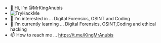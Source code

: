 - 👋 Hi, I’m @MrKingAnubis
- <img src="https://tryhackme-badges.s3.amazonaws.com/Sigma877giveaway.png" alt="TryHackMe">
- 👀 I’m interested in ... Digital Forensics, OSINT and Coding
- 🌱 I’m currently learning ...  Digital Forensics, OSINT,Coding and ethical hacking
- 📫 How to reach me ... https://t.me/KingMrAnubis

<!---
MrKingAnubis/MrKingAnubis is a ✨ special ✨ repository because its `README.md` (this file) appears on your GitHub profile.
You can click the Preview link to take a look at your changes.
--->
